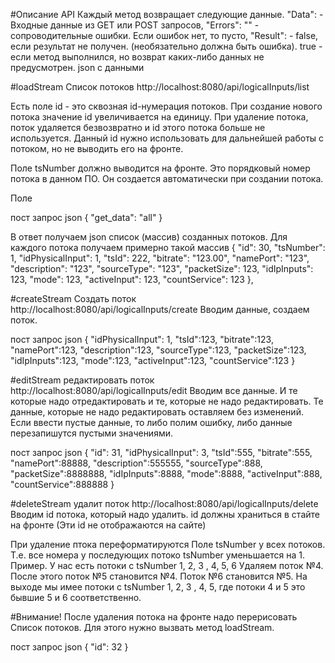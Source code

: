 #Описание API
Каждый метод возвращает следующие данные.
"Data": - Входные данные из GET или POST запросов,
"Errors": "" - сопроводительные ошибки. Если ошибок нет, то пусто,
"Result": - false, если результат не получен. 
(необязательно должна быть ошибка). 
true - если метод выполнился, но возврат каких-либо данных 
не предусмотрен.
json с данными 

#loadStream Список потоков
http://localhost:8080/api/logicalInputs/list

Есть поле id - это сквозная id-нумерация потоков.
При создание нового потока значение id увеличивается на единицу.
При удаление потока, поток удаляется безвозвратно и id этого 
потока больше не используется.
Данный id нужно использовать для дальнейшей работы с потоком, но не
выводить его на фронте.

Поле tsNumber должно выводится на фронте. Это порядковый номер потока 
в данном ПО. Он создается автоматически при создании потока. 

Поле 

пост запрос json
{
"get_data": "all"
}

В ответ получаем json список (массив) созданных потоков.
Для каждого потока получаем примерно такой массив
{
"id": 30,
"tsNumber": 1,
"idPhysicalInput": 1,
"tsId": 222,
"bitrate": "123.00",
"namePort": "123",
"description": "123",
"sourceType": "123",
"packetSize": 123,
"idIpInputs": 123,
"mode": 123,
"activeInput": 123,
"countService": 123
},

#createStream Создать поток
http://localhost:8080/api/logicalInputs/create
Вводим данные, создаем поток.

пост запрос json
{
"idPhysicalInput": 1,
"tsId":123,
"bitrate":123,
"namePort":123,
"description":123,
"sourceType":123,
"packetSize":123,
"idIpInputs":123,
"mode":123,
"activeInput":123,
"countService":123
}

#editStream редактировать поток
http://localhost:8080/api/logicalInputs/edit
Вводим все данные.
И те которые надо отредактировать и те, которые 
не надо редактировать. Те данные, которые не 
надо редактировать оставляем без изменений. Если ввести 
пустые данные, то либо полим ошибку, либо данные перезапишутся
пустыми значениями.


пост запрос json
{
"id": 31,
"idPhysicalInput": 3,
"tsId":555,
"bitrate":555,
"namePort":88888,
"description":555555,
"sourceType":888,
"packetSize":8888888,
"idIpInputs":8888,
"mode":8888,
"activeInput":888,
"countService":888888
}



#deleteStream удалит поток
http://localhost:8080/api/logicalInputs/delete
Вводим id потока, который надо удалить.
id должны храниться в стайте на фронте 
(Эти id не отображаются на сайте)

При удаление птока переформатируются Поле tsNumber у всех потоков.
Т.е. все номера у последующих потоко tsNumber уменьшается на 1.
Пример. У нас есть  потоки с tsNumber 1, 2, 3 , 4, 5, 6
Удаляем поток №4.
После этого поток №5 становится №4.
Поток №6 становится №5.
На выходе мы имее потоки с tsNumber 1, 2, 3 , 4, 5, 
где потоки 4 и 5 это бывшие 5 и 6 соответственно.

#Внимание! 
После удаления потока на фронте надо перерисовать
Список потоков. Для этого нужно вызвать метод loadStream.

пост запрос json
{
"id": 32
}


